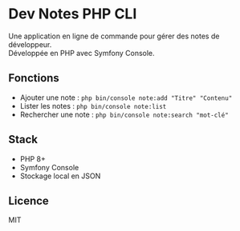 # Dev Notes PHP CLI

Une application en ligne de commande pour gérer des notes de développeur.  
Développée en PHP avec Symfony Console.

## Fonctions

- Ajouter une note : `php bin/console note:add "Titre" "Contenu"`
- Lister les notes : `php bin/console note:list`
- Rechercher une note : `php bin/console note:search "mot-clé"`

## Stack

- PHP 8+
- Symfony Console
- Stockage local en JSON

## Licence

MIT
